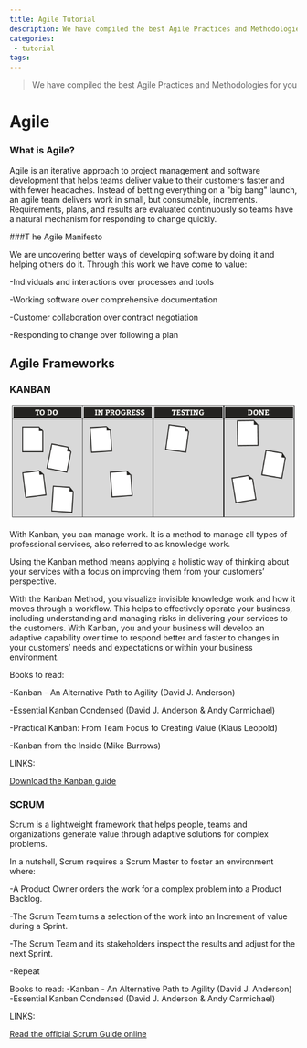 ```yaml
---
title: Agile Tutorial
description: We have compiled the best Agile Practices and Methodologies for you.
categories:
 - tutorial
tags:
---
```


> We have compiled the best Agile Practices and Methodologies for you

<!-- more -->

# Agile

### What is Agile?

Agile is an iterative approach to project management and software development that helps teams deliver value to their customers faster and with fewer headaches. Instead of betting everything on a "big bang" launch, an agile team delivers work in small, but consumable, increments. Requirements, plans, and results are evaluated continuously so teams have a natural mechanism for responding to change quickly.

###T he Agile Manifesto

We are uncovering better ways of developing software by doing it and helping others do it.
Through this work we have come to value:

-Individuals and interactions over processes and tools

-Working software over comprehensive documentation

-Customer collaboration over contract negotiation

-Responding to change over following a plan


## Agile Frameworks

### KANBAN
<img src="/11.png" style="background:none; border:none; box-shadow:none;">


With Kanban, you can manage work. It is a method to manage all types of professional services, also referred to as knowledge work.

Using the Kanban method means applying a holistic way of thinking about your services with a focus on improving them from your customers’ perspective.

With the Kanban Method, you visualize invisible knowledge work and how it moves through a workflow. This helps to effectively operate your business, including understanding and managing risks in delivering your services to the customers. With Kanban, you and your business will develop an adaptive capability over time to respond better and faster to changes in your customers’ needs and expectations or within your business environment.


</p></b>Books to read:</b></p>

<p>-Kanban - An Alternative Path to Agility (David J. Anderson)</p>

<p>-Essential Kanban Condensed (David J. Anderson & Andy Carmichael)</p>

<p>-Practical Kanban: From Team Focus to Creating Value (Klaus Leopold)</p>

<p>-Kanban from the Inside (Mike Burrows)</p>

</p></b>LINKS:</b></p>
<p><a href="https://scrumguides.org/scrum-guide.html">Download the Kanban guide</a></p>

### SCRUM

Scrum is a lightweight framework that helps people, teams and organizations generate value through adaptive solutions for complex problems.

In a nutshell, Scrum requires a Scrum Master to foster an environment where:

-A Product Owner orders the work for a complex problem into a Product Backlog.

-The Scrum Team turns a selection of the work into an Increment of value during a Sprint.

-The Scrum Team and its stakeholders inspect the results and adjust for the next Sprint.

-Repeat



Books to read:
-Kanban - An Alternative Path to Agility (David J. Anderson)
-Essential Kanban Condensed (David J. Anderson & Andy Carmichael)

LINKS:
<p><a href="https://scrumguides.org/scrum-guide.htm">Read the official Scrum Guide online</a></p>